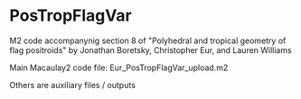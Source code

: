 # PosTropFlagVar
M2 code accompanynig section 8 of "Polyhedral and tropical geometry of flag positroids" by Jonathan Boretsky, Christopher Eur, and Lauren Williams

Main Macaulay2 code file: Eur_PosTropFlagVar_upload.m2

Others are auxiliary files / outputs
